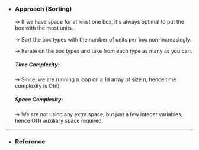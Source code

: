 - <h3>Approach (Sorting)</h3>
    <div>
    <p>
    → If we have space for at least one box, it's always optimal to put the box with the most units.

    → Sort the box types with the number of units per box non-increasingly.

    → Iterate on the box types and take from each type as many as you can.
    </p>

    </div>
    <div>
    <h5>Time Complexity: </h5>
    <p>→ Since, we are running a loop on a 1d array of size n, hence time complexity is O(n).
    </p>
    <h5>Space Complexity:</h5>
    <p>→ We are not using any extra space, but just a few integer variables, hence O(1) auxiliary space required.
    </p>
    </div>
<hr>

- <h3>Reference</h3>
<!-- 1. [ClickHere](Link) -->
